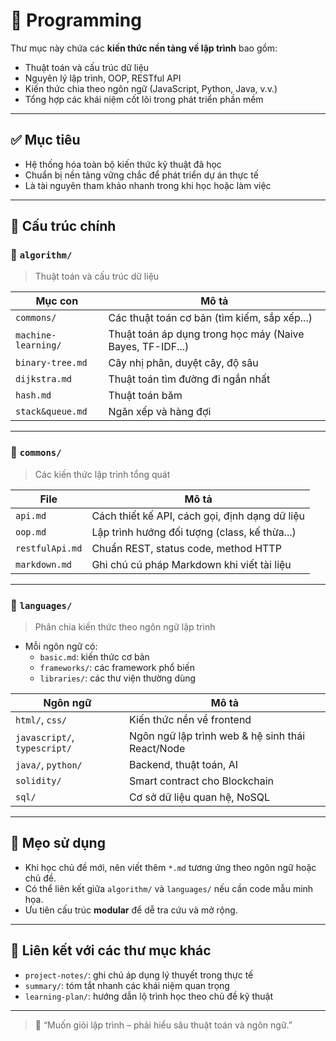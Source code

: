 # 🧠 Programming

Thư mục này chứa các **kiến thức nền tảng về lập trình** bao gồm:

- Thuật toán và cấu trúc dữ liệu
- Nguyên lý lập trình, OOP, RESTful API
- Kiến thức chia theo ngôn ngữ (JavaScript, Python, Java, v.v.)
- Tổng hợp các khái niệm cốt lõi trong phát triển phần mềm

---

## ✅ Mục tiêu

- Hệ thống hóa toàn bộ kiến thức kỹ thuật đã học
- Chuẩn bị nền tảng vững chắc để phát triển dự án thực tế
- Là tài nguyên tham khảo nhanh trong khi học hoặc làm việc

---

## 📁 Cấu trúc chính

### 🔹 `algorithm/`

> Thuật toán và cấu trúc dữ liệu

| Mục con             | Mô tả                                                     |
| ------------------- | --------------------------------------------------------- |
| `commons/`          | Các thuật toán cơ bản (tìm kiếm, sắp xếp...)              |
| `machine-learning/` | Thuật toán áp dụng trong học máy (Naive Bayes, TF-IDF...) |
| `binary-tree.md`    | Cây nhị phân, duyệt cây, độ sâu                           |
| `dijkstra.md`       | Thuật toán tìm đường đi ngắn nhất                         |
| `hash.md`           | Thuật toán băm                                            |
| `stack&queue.md`    | Ngăn xếp và hàng đợi                                      |

---

### 🔹 `commons/`

> Các kiến thức lập trình tổng quát

| File            | Mô tả                                          |
| --------------- | ---------------------------------------------- |
| `api.md`        | Cách thiết kế API, cách gọi, định dạng dữ liệu |
| `oop.md`        | Lập trình hướng đối tượng (class, kế thừa...)  |
| `restfulApi.md` | Chuẩn REST, status code, method HTTP           |
| `markdown.md`   | Ghi chú cú pháp Markdown khi viết tài liệu     |

---

### 🔹 `languages/`

> Phân chia kiến thức theo ngôn ngữ lập trình

- Mỗi ngôn ngữ có:
  - `basic.md`: kiến thức cơ bản
  - `frameworks/`: các framework phổ biến
  - `libraries/`: các thư viện thường dùng

| Ngôn ngữ                     | Mô tả                                            |
| ---------------------------- | ------------------------------------------------ |
| `html/`, `css/`              | Kiến thức nền về frontend                        |
| `javascript/`, `typescript/` | Ngôn ngữ lập trình web & hệ sinh thái React/Node |
| `java/`, `python/`           | Backend, thuật toán, AI                          |
| `solidity/`                  | Smart contract cho Blockchain                    |
| `sql/`                       | Cơ sở dữ liệu quan hệ, NoSQL                     |

---

## 🧠 Mẹo sử dụng

- Khi học chủ đề mới, nên viết thêm `*.md` tương ứng theo ngôn ngữ hoặc chủ đề.
- Có thể liên kết giữa `algorithm/` và `languages/` nếu cần code mẫu minh họa.
- Ưu tiên cấu trúc **modular** để dễ tra cứu và mở rộng.

---

## 🔄 Liên kết với các thư mục khác

- `project-notes/`: ghi chú áp dụng lý thuyết trong thực tế
- `summary/`: tóm tắt nhanh các khái niệm quan trọng
- `learning-plan/`: hướng dẫn lộ trình học theo chủ đề kỹ thuật

---

> 💬 “Muốn giỏi lập trình – phải hiểu sâu thuật toán và ngôn ngữ.”
